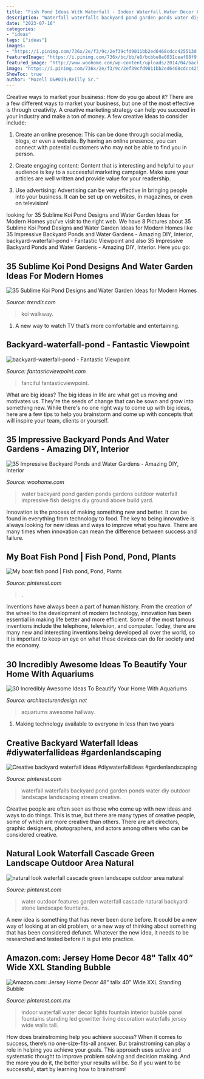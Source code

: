 ```yaml
---
title: "Fish Pond Ideas With Waterfall - Indoor Waterfall Water Decor Lights Fountain Interior Bubble Panel Fountains Standing Led Gowritter Living Decoration Waterfalls Jersey Wide Walls Tall"
description: "Waterfall waterfalls backyard pond garden ponds water diy outdoor landscape landscaping stream creative"
date: "2023-07-16"
categories:
- "ideas"
tags: ["ideas"]
images:
- "https://i.pinimg.com/736x/2e/f3/9c/2ef39cfd9011bb2ed6468cdcc425513d.jpg"
featuredImage: "https://i.pinimg.com/736x/bc/bb/e8/bcbbe8a6031ceaf88f9fd01853c8d92a--water-features-for-garden-wall-water-features.jpg"
featured_image: "http://www.woohome.com/wp-content/uploads/2014/04/backyard-pond-water-garden-34.jpg"
image: "https://i.pinimg.com/736x/2e/f3/9c/2ef39cfd9011bb2ed6468cdcc425513d.jpg"
ShowToc: true
author: "Mozell O&#039;Reilly Sr."
---
```



Creative ways to market your business: How do you go about it?
There are a few different ways to market your business, but one of the most effective is through creativity. A creative marketing strategy can help you succeed in your industry and make a ton of money. A few creative ideas to consider include: 
1. Create an online presence: This can be done through social media, blogs, or even a website. By having an online presence, you can connect with potential customers who may not be able to find you in person. 

2. Create engaging content: Content that is interesting and helpful to your audience is key to a successful marketing campaign. Make sure your articles are well written and provide value for your readership. 

3. Use advertising: Advertising can be very effective in bringing people into your business. It can be set up on websites, in magazines, or even on television!

	

		
looking for 35 Sublime Koi Pond Designs and Water Garden Ideas for Modern Homes you've visit to the right web. We have 8 Pictures about 35 Sublime Koi Pond Designs and Water Garden Ideas for Modern Homes like 35 Impressive Backyard Ponds and Water Gardens - Amazing DIY, Interior, backyard-waterfall-pond - Fantastic Viewpoint and also 35 Impressive Backyard Ponds and Water Gardens - Amazing DIY, Interior. Here you go:
		
    
## 35 Sublime Koi Pond Designs And Water Garden Ideas For Modern Homes

<img loading=lazy src="https://cdn.trendir.com/wp-content/uploads/old/interiors/assets_c/2016/02/koi-ponds-and-water-gardens-for-modern-homes-18-thumb-630x866-64045.jpg" onerror="this.onerror=null;this.src='https://tse1.mm.bing.net/th?id=OIP.xQr9kqKJ0tDGyryEIMFS3wHaKL&amp;pid=15.1';" alt="35 Sublime Koi Pond Designs and Water Garden Ideas for Modern Homes">

_Source: trendir.com_

>koi walkway. 

	

1. A new way to watch TV that’s more comfortable and entertaining.

    
## Backyard-waterfall-pond - Fantastic Viewpoint

<img loading=lazy src="https://www.fantasticviewpoint.com/wp-content/uploads/2017/02/backyard-waterfall-pond.jpg" onerror="this.onerror=null;this.src='https://tse3.mm.bing.net/th?id=OIP.VhDmJ7t1CHb276SQuRw85QHaHa&amp;pid=15.1';" alt="backyard-waterfall-pond - Fantastic Viewpoint">

_Source: fantasticviewpoint.com_

>fanciful fantasticviewpoint. 

	

What are big ideas?
The big ideas in life are what get us moving and motivates us. They're the seeds of change that can be sown and grow into something new. While there's no one right way to come up with big ideas, here are a few tips to help you brainstorm and come up with concepts that will inspire your team, clients or yourself.

    
## 35 Impressive Backyard Ponds And Water Gardens - Amazing DIY, Interior

<img loading=lazy src="http://www.woohome.com/wp-content/uploads/2014/04/backyard-pond-water-garden-34.jpg" onerror="this.onerror=null;this.src='https://tse3.mm.bing.net/th?id=OIP.HqIs8JL5ShHhq5MjyG0ddQHaJ4&amp;pid=15.1';" alt="35 Impressive Backyard Ponds and Water Gardens - Amazing DIY, Interior">

_Source: woohome.com_

>water backyard pond garden ponds gardens outdoor waterfall impressive fish designs diy ground above build yard. 

	

Innovation is the process of making something new and better. It can be found in everything from technology to food. The key to being innovative is always looking for new ideas and ways to improve what you have. There are many times when innovation can mean the difference between success and failure.

    
## My Boat Fish Pond | Fish Pond, Pond, Plants

<img loading=lazy src="https://i.pinimg.com/736x/62/97/9a/62979a85c6a9899c56a1e9635beae321.jpg" onerror="this.onerror=null;this.src='https://tse1.mm.bing.net/th?id=OIP.nLHEa1isfIXiHAk-oW_voAHaJ3&amp;pid=15.1';" alt="My boat fish pond | Fish pond, Pond, Plants">

_Source: pinterest.com_

>. 

	

Inventions have always been a part of human history. From the creation of the wheel to the development of modern technology, innovation has been essential in making life better and more efficient. Some of the most famous inventions include the telephone, television, and computer. Today, there are many new and interesting inventions being developed all over the world, so it is important to keep an eye on what these devices can do for society and the economy.

    
## 30 Incredibly Awesome Ideas To Beautify Your Home With Aquariums

<img loading=lazy src="http://cdn.architecturendesign.net/wp-content/uploads/2014/09/2127.jpg" onerror="this.onerror=null;this.src='https://tse2.mm.bing.net/th?id=OIP.GLZsxEt2JaMRT6kDl4In8QHaFj&amp;pid=15.1';" alt="30 Incredibly Awesome Ideas To Beautify Your Home With Aquariums">

_Source: architecturendesign.net_

>aquariums awesome hallway. 

	

1. Making technology available to everyone in less than two years 

    
## Creative Backyard Waterfall Ideas #diywaterfallideas #gardenlandscaping

<img loading=lazy src="https://i.pinimg.com/736x/3c/18/29/3c182999e62265271c979381f0f664c8.jpg" onerror="this.onerror=null;this.src='https://tse2.mm.bing.net/th?id=OIP.EWXR-LY4Hx4ALNrCueZNIAHaLJ&amp;pid=15.1';" alt="Creative backyard waterfall ideas #diywaterfallideas #gardenlandscaping">

_Source: pinterest.com_

>waterfall waterfalls backyard pond garden ponds water diy outdoor landscape landscaping stream creative. 

	

Creative people are often seen as those who come up with new ideas and ways to do things. This is true, but there are many types of creative people, some of which are more creative than others. There are art directors, graphic designers, photographers, and actors among others who can be considered creative.

    
## Natural Look Waterfall Cascade Green Landscape Outdoor Area Natural

<img loading=lazy src="https://i.pinimg.com/736x/bc/bb/e8/bcbbe8a6031ceaf88f9fd01853c8d92a--water-features-for-garden-wall-water-features.jpg" onerror="this.onerror=null;this.src='https://tse4.mm.bing.net/th?id=OIP.7iNxc14fV03ZOehsZvKZHgHaLH&amp;pid=15.1';" alt="natural look waterfall cascade green landscape outdoor area natural">

_Source: pinterest.com_

>water outdoor features garden waterfall cascade natural backyard stone landscape fountains. 

	

A new idea is something that has never been done before. It could be a new way of looking at an old problem, or a new way of thinking about something that has been considered defunct. Whatever the new idea, it needs to be researched and tested before it is put into practice.

    
## Amazon.com: Jersey Home Decor 48&quot; Tallx 40” Wide XXL Standing Bubble

<img loading=lazy src="https://i.pinimg.com/736x/2e/f3/9c/2ef39cfd9011bb2ed6468cdcc425513d.jpg" onerror="this.onerror=null;this.src='https://tse4.mm.bing.net/th?id=OIP.YiSm15hkU2_zxCAh5jN8KQHaJ3&amp;pid=15.1';" alt="Amazon.com: Jersey Home Decor 48&quot; tallx 40” Wide XXL Standing Bubble">

_Source: pinterest.com.mx_

>indoor waterfall water decor lights fountain interior bubble panel fountains standing led gowritter living decoration waterfalls jersey wide walls tall. 

	

How does brainstroming help you achieve success?
When it comes to success, there’s no one-size-fits-all answer. But brainstroming can play a role in helping you achieve your goals. This approach uses active and systematic thought to improve problem solving and decision making. And the more you do it, the better your results will be. So if you want to be successful, start by learning how to brainstrom!

